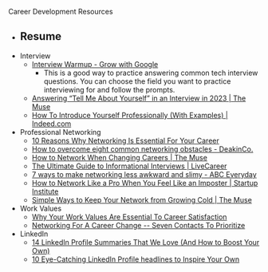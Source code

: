 Career Development Resources

- Resume
	- 
- Interview
	- [Interview Warmup - Grow with Google](https://grow.google/certificates/interview-warmup/)
 		- This is a good way to practice answering common tech interview questions. You can choose the field you want to practice interviewing for and follow the prompts.
	- [Answering “Tell Me About Yourself” in an Interview in 2023 | The Muse](https://www.themuse.com/advice/tell-me-about-yourself-interview-question-answer-examples)
	- [How To Introduce Yourself Professionally (With Examples) | Indeed.com](https://www.indeed.com/career-advice/career-development/introduce-yourself-professionally)
- Professional Networking
	- [10 Reasons Why Networking Is Essential For Your Career](https://www.forbes.com/sites/biancamillercole/2019/03/20/why-networking-should-be-at-the-core-of-your-career/)
	- [How to overcome eight common networking obstacles - DeakinCo.](https://www.deakinco.com/resource/8-common-obstacles-encountered-when-networking-and-how-to-overcome-them/)
	- [How to Network When Changing Careers | The Muse](https://www.themuse.com/advice/5-smart-networking-strategies-for-career-changers)
	- [The Ultimate Guide to Informational Interviews | LiveCareer](https://www.livecareer.com/resources/interviews/prep/informational-interviewing)
	- [7 ways to make networking less awkward and slimy - ABC Everyday](https://www.abc.net.au/everyday/how-to-network-better-without-it-feeling-awkward/10789242)
	- [How to Network Like a Pro When You Feel Like an Imposter | Startup Institute](https://www.startupinstitute.com/blog/2016-12-6-how-to-network-with-confidence)
	- [Simple Ways to Keep Your Network from Growing Cold | The Muse](https://www.themuse.com/advice/simple-ways-to-keep-your-network-from-growing-cold)
- Work Values
	- [Why Your Work Values Are Essential To Career Satisfaction](https://www.forbes.com/sites/carolinecastrillon/2020/09/20/why-your-work-values-are-essential-to-career-satisfaction/)
	- [Networking For A Career Change -- Seven Contacts To Prioritize](https://www.forbes.com/sites/carolinecenizalevine/2018/04/15/networking-for-a-career-change-seven-contacts-to-prioritize/)
- LinkedIn
	- [14 LinkedIn Profile Summaries That We Love (And How to Boost Your Own)](https://www.linkedin.com/business/talent/blog/product-tips/linkedin-profile-summaries-that-we-love-and-how-to-boost-your-own)
	- [10 Eye-Catching LinkedIn Profile headlines to Inspire Your Own](https://www.linkedin.com/business/talent/blog/product-tips/recruiters-with-eye-catching-linkedin-profile-headlines)